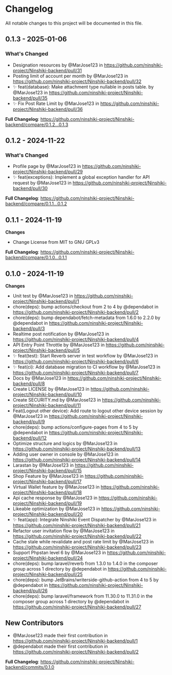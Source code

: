 <!--- BEGIN HEADER -->
# Changelog

All notable changes to this project will be documented in this file.

<!--- END HEADER -->
## 0.1.3 - 2025-01-06

### What's Changed

* Designation resources by @MarJose123 in https://github.com/ninshiki-project/Ninshiki-backend/pull/31
* Posting limit of account per month by @MarJose123 in https://github.com/ninshiki-project/Ninshiki-backend/pull/32
* ✨ feat(database): Make attachment type nullable in posts table. by @MarJose123 in https://github.com/ninshiki-project/Ninshiki-backend/pull/35
* ✨ Fix Post Rate Limit by @MarJose123 in https://github.com/ninshiki-project/Ninshiki-backend/pull/36

**Full Changelog**: https://github.com/ninshiki-project/Ninshiki-backend/compare/0.1.2...0.1.3

## 0.1.2 - 2024-11-22

### What's Changed

* Profile page by @MarJose123 in https://github.com/ninshiki-project/Ninshiki-backend/pull/29
* ✨ feat(exceptions): Implement a global exception handler for API request by @MarJose123 in https://github.com/ninshiki-project/Ninshiki-backend/pull/30

**Full Changelog**: https://github.com/ninshiki-project/Ninshiki-backend/compare/0.1.1...0.1.2

## 0.1.1 - 2024-11-19

**Changes**

* Change License from MIT to GNU GPLv3

**Full Changelog**: https://github.com/ninshiki-project/Ninshiki-backend/compare/0.1.0...0.1.1

## 0.1.0 - 2024-11-19

**Changes**

* Unit test by @MarJose123 in https://github.com/ninshiki-project/Ninshiki-backend/pull/1
* chore(deps): bump actions/checkout from 2 to 4 by @dependabot in https://github.com/ninshiki-project/Ninshiki-backend/pull/2
* chore(deps): bump dependabot/fetch-metadata from 1.6.0 to 2.2.0 by @dependabot in https://github.com/ninshiki-project/Ninshiki-backend/pull/3
* Realtime post notification by @MarJose123 in https://github.com/ninshiki-project/Ninshiki-backend/pull/4
* API Entry Point Throttle by @MarJose123 in https://github.com/ninshiki-project/Ninshiki-backend/pull/5
* ✨ feat(test): Start Reverb server in test workflow by @MarJose123 in https://github.com/ninshiki-project/Ninshiki-backend/pull/6
* ✨ feat(ci): Add database migration to CI workflow by @MarJose123 in https://github.com/ninshiki-project/Ninshiki-backend/pull/7
* Docs by @MarJose123 in https://github.com/ninshiki-project/Ninshiki-backend/pull/8
* Create LICENSE by @MarJose123 in https://github.com/ninshiki-project/Ninshiki-backend/pull/10
* Create SECURITY.md by @MarJose123 in https://github.com/ninshiki-project/Ninshiki-backend/pull/11
* Feat(Logout other device): Add route to logout other device session by @MarJose123 in https://github.com/ninshiki-project/Ninshiki-backend/pull/9
* chore(deps): bump actions/configure-pages from 4 to 5 by @dependabot in https://github.com/ninshiki-project/Ninshiki-backend/pull/12
* Optimize structure and logics by @MarJose123 in https://github.com/ninshiki-project/Ninshiki-backend/pull/13
* Adding user owner in console by @MarJose123 in https://github.com/ninshiki-project/Ninshiki-backend/pull/14
* Larastan by @MarJose123 in https://github.com/ninshiki-project/Ninshiki-backend/pull/15
* Shop Feature by @MarJose123 in https://github.com/ninshiki-project/Ninshiki-backend/pull/17
* Virtual Wallet feature by @MarJose123 in https://github.com/ninshiki-project/Ninshiki-backend/pull/18
* Api cache response by @MarJose123 in https://github.com/ninshiki-project/Ninshiki-backend/pull/19
* Likeable optimization by @MarJose123 in https://github.com/ninshiki-project/Ninshiki-backend/pull/20
* ✨ feat(app): Integrate Ninshiki Event Dispatcher by @MarJose123 in https://github.com/ninshiki-project/Ninshiki-backend/pull/21
* Refactor user invitation flow by @MarJose123 in https://github.com/ninshiki-project/Ninshiki-backend/pull/22
* Cache stale while revalidate and post rate limit by @MarJose123 in https://github.com/ninshiki-project/Ninshiki-backend/pull/23
* Support Phpstan level 6  by @MarJose123 in https://github.com/ninshiki-project/Ninshiki-backend/pull/24
* chore(deps): bump laravel/reverb from 1.3.0 to 1.4.0 in the composer group across 1 directory by @dependabot in https://github.com/ninshiki-project/Ninshiki-backend/pull/25
* chore(deps): bump JetBrains/writerside-github-action from 4 to 5 by @dependabot in https://github.com/ninshiki-project/Ninshiki-backend/pull/26
* chore(deps): bump laravel/framework from 11.30.0 to 11.31.0 in the composer group across 1 directory by @dependabot in https://github.com/ninshiki-project/Ninshiki-backend/pull/27

## New Contributors

* @MarJose123 made their first contribution in https://github.com/ninshiki-project/Ninshiki-backend/pull/1
* @dependabot made their first contribution in https://github.com/ninshiki-project/Ninshiki-backend/pull/2

**Full Changelog**: https://github.com/ninshiki-project/Ninshiki-backend/commits/0.1.0
